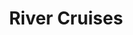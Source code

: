 ---
title: River Cruises
class: river-cruises
price: 989
info: Luxury river cruises
cruise-url: http://www.planetcruise.co.uk/holidaysearch/promotion?promotionid=13538&referrersiteid=970
---
